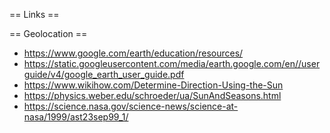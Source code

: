 == Links ==

== Geolocation ==

* https://www.google.com/earth/education/resources/
* https://static.googleusercontent.com/media/earth.google.com/en//userguide/v4/google_earth_user_guide.pdf
* https://www.wikihow.com/Determine-Direction-Using-the-Sun
* https://physics.weber.edu/schroeder/ua/SunAndSeasons.html
* https://science.nasa.gov/science-news/science-at-nasa/1999/ast23sep99_1/
